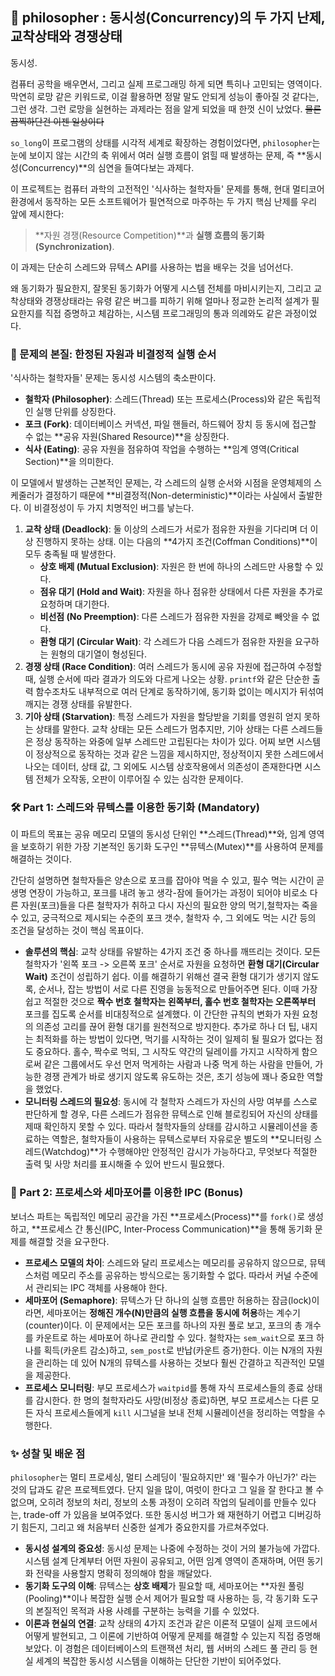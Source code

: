 ## 🤔 philosopher : 동시성(Concurrency)의 두 가지 난제, 교착상태와 경쟁상태

동시성.

컴퓨터 공학을 배우면서, 그리고 실제 프로그래밍 하게 되면 특히나 고민되는 영역이다. 막연히 로망 같은 키워드로, 이걸 활용하면 정말 말도 안되게 성능이 좋아질 것 같다는, 그런 생각. 그런 로망을 실현하는 과제라는 점을 알게 되었을 때 한껏 신이 났었다. ~~물론 끔찍하단건 이젠 일상이다~~

`so_long`이 프로그램의 상태를 시각적 세계로 확장하는 경험이었다면, `philosopher`는 눈에 보이지 않는 시간의 축 위에서 여러 실행 흐름이 얽힐 때 발생하는 문제, 즉 **동시성(Concurrency)**의 심연을 들여다보는 과제다. 

이 프로젝트는 컴퓨터 과학의 고전적인 '식사하는 철학자들' 문제를 통해, 현대 멀티코어 환경에서 동작하는 모든 소프트웨어가 필연적으로 마주하는 두 가지 핵심 난제를 우리 앞에 제시한다: 

> **자원 경쟁(Resource Competition)**과 **실행 흐름의 동기화(Synchronization)**.

이 과제는 단순히 스레드와 뮤텍스 API를 사용하는 법을 배우는 것을 넘어선다. 

왜 동기화가 필요한지, 잘못된 동기화가 어떻게 시스템 전체를 마비시키는지, 그리고 교착상태와 경쟁상태라는 유령 같은 버그를 피하기 위해 얼마나 정교한 논리적 설계가 필요한지를 직접 증명하고 체감하는, 시스템 프로그래밍의 통과 의례와도 같은 과정이었다.

### 📜 문제의 본질: 한정된 자원과 비결정적 실행 순서

'식사하는 철학자들' 문제는 동시성 시스템의 축소판이다.

* **철학자 (Philosopher)**: 스레드(Thread) 또는 프로세스(Process)와 같은 독립적인 실행 단위를 상징한다.
* **포크 (Fork)**: 데이터베이스 커넥션, 파일 핸들러, 하드웨어 장치 등 동시에 접근할 수 없는 **공유 자원(Shared Resource)**을 상징한다.
* **식사 (Eating)**: 공유 자원을 점유하여 작업을 수행하는 **임계 영역(Critical Section)**을 의미한다.

이 모델에서 발생하는 근본적인 문제는, 각 스레드의 실행 순서와 시점을 운영체제의 스케줄러가 결정하기 때문에 **비결정적(Non-deterministic)**이라는 사실에서 출발한다. 이 비결정성이 두 가지 치명적인 버그를 낳는다.

1.  **교착 상태 (Deadlock)**: 둘 이상의 스레드가 서로가 점유한 자원을 기다리며 더 이상 진행하지 못하는 상태. 이는 다음의 **4가지 조건(Coffman Conditions)**이 모두 충족될 때 발생한다.
    * **상호 배제 (Mutual Exclusion)**: 자원은 한 번에 하나의 스레드만 사용할 수 있다.
    * **점유 대기 (Hold and Wait)**: 자원을 하나 점유한 상태에서 다른 자원을 추가로 요청하며 대기한다.
    * **비선점 (No Preemption)**: 다른 스레드가 점유한 자원을 강제로 빼앗을 수 없다.
    * **환형 대기 (Circular Wait)**: 각 스레드가 다음 스레드가 점유한 자원을 요구하는 원형의 대기열이 형성된다.
2.  **경쟁 상태 (Race Condition)**: 여러 스레드가 동시에 공유 자원에 접근하여 수정할 때, 실행 순서에 따라 결과가 의도와 다르게 나오는 상황. `printf`와 같은 단순한 출력 함수조차도 내부적으로 여러 단계로 동작하기에, 동기화 없이는 메시지가 뒤섞여 깨지는 경쟁 상태를 유발한다.
3.  **기아 상태 (Starvation)**: 특정 스레드가 자원을 할당받을 기회를 영원히 얻지 못하는 상태를 말한다. 교착 상태는 모든 스레드가 멈추지만, 기아 상태는 다른 스레드들은 정상 동작하는 와중에 일부 스레드만 고립된다는 차이가 있다. 어찌 보면 시스템이 정상적으로 동작하는 것과 같은 느낌을 제시하지만, 정상적이지 못한 스레드에서 나오는 데이터, 상태 값, 그 외에도 시스템 상호작용에서 의존성이 존재한다면 시스템 전체가 오작동, 오판이 이루어질 수 있는 심각한 문제이다.

### 🛠️ Part 1: 스레드와 뮤텍스를 이용한 동기화 (Mandatory)

이 파트의 목표는 공유 메모리 모델의 동시성 단위인 **스레드(Thread)**와, 임계 영역을 보호하기 위한 가장 기본적인 동기화 도구인 **뮤텍스(Mutex)**를 사용하여 문제를 해결하는 것이다.

간단히 설명하면 철학자들은 양손으로 포크를 잡아야 먹을 수 있고, 필수 먹는 시간이 곧 생명 연장이 가능하고, 포크를 내려 놓고 생각-잠에 들어가는 과정이 되어야 비로소 다른 자원(포크)들을 다른 철학자가 취하고 다시 자신의 필요한 양의 먹기,철학자는 죽을 수 있고, 궁극적으로 제시되는 수준의 포크 갯수, 철학자 수, 그 외에도 먹는 시간 등의 조건을 달성하는 것이 핵심 목표이다.

* **솔루션의 핵심**: 교착 상태를 유발하는 4가지 조건 중 하나를 깨뜨리는 것이다. 모든 철학자가 '왼쪽 포크 -> 오른쪽 포크' 순서로 자원을 요청하면 **환형 대기(Circular Wait)** 조건이 성립하기 쉽다. 이를 해결하기 위해선 결국 환형 대기가 생기지 않도록, 순서나, 잡는 방법이 서로 다른 진영을 능동적으로 만들어주면 된다. 이때 가장 쉽고 적절한 것으로 **짝수 번호 철학자는 왼쪽부터, 홀수 번호 철학자는 오른쪽부터** 포크를 집도록 순서를 비대칭적으로 설계했다. 이 간단한 규칙의 변화가 자원 요청의 의존성 고리를 끊어 환형 대기를 원천적으로 방지한다. 추가로 하나 더 팁, 내지는 최적화를 하는 방법이 있다면, 먹기를 시작하는 것이 일제히 될 필요가 없다는 점도 중요하다. 홀수, 짝수로 먹되, 그 시작도 약간의 딜레이를 가지고 시작하게 함으로써 같은 그룹에서도 우선 먼저 먹게하는 사람과 나중 먹게 하는 사람을 만들어, 가능한 경쟁 관계가 바로 생기지 않도록 유도하는 것은, 초기 성능에 꽤나 중요한 역할을 했었다. 
* **모니터링 스레드의 필요성**: 동시에 각 철학자 스레드가 자신의 사망 여부를 스스로 판단하게 할 경우, 다른 스레드가 점유한 뮤텍스로 인해 블로킹되어 자신의 상태를 제때 확인하지 못할 수 있다. 따라서 철학자들의 상태를 감시하고 시뮬레이션을 종료하는 역할은, 철학자들이 사용하는 뮤텍스로부터 자유로운 별도의 **모니터링 스레드(Watchdog)**가 수행해야만 안정적인 감시가 가능하다고, 무엇보다 적절한 출력 및 사망 처리를 표시해줄 수 있어 반드시 필요했다.

### 🚀 Part 2: 프로세스와 세마포어를 이용한 IPC (Bonus)

보너스 파트는 독립적인 메모리 공간을 가진 **프로세스(Process)**를 `fork()`로 생성하고, **프로세스 간 통신(IPC, Inter-Process Communication)**을 통해 동기화 문제를 해결할 것을 요구한다.

* **프로세스 모델의 차이**: 스레드와 달리 프로세스는 메모리를 공유하지 않으므로, 뮤텍스처럼 메모리 주소를 공유하는 방식으로는 동기화할 수 없다. 따라서 커널 수준에서 관리되는 IPC 객체를 사용해야 한다.
* **세마포어 (Semaphore)**: 뮤텍스가 단 하나의 실행 흐름만 허용하는 잠금(lock)이라면, 세마포어는 **정해진 개수(N)만큼의 실행 흐름을 동시에 허용**하는 계수기(counter)이다. 이 문제에서는 모든 포크를 하나의 자원 풀로 보고, 포크의 총 개수를 카운트로 하는 세마포어 하나로 관리할 수 있다. 철학자는 `sem_wait`으로 포크 하나를 획득(카운트 감소)하고, `sem_post`로 반납(카운트 증가)한다. 이는 N개의 자원을 관리하는 데 있어 N개의 뮤텍스를 사용하는 것보다 훨씬 간결하고 직관적인 모델을 제공한다.
* **프로세스 모니터링**: 부모 프로세스가 `waitpid`를 통해 자식 프로세스들의 종료 상태를 감시한다. 한 명의 철학자라도 사망(비정상 종료)하면, 부모 프로세스는 다른 모든 자식 프로세스들에게 `kill` 시그널을 보내 전체 시뮬레이션을 정리하는 역할을 수행한다.

### ✨ 성찰 및 배운 점

`philosopher`는 멀티 프로세싱, 멀티 스레딩이 '필요하지만' 왜 '필수가 아닌가?' 라는 것의 답과도 같은 프로젝트였다. 단지 일을 많이, 여럿이 한다고 그 일을 잘 한다고 볼 수 없으며, 오히려 정보의 처리, 정보의 소통 과정이 오히려 작업의 딜레이를 만들수 있다는, trade-off 가 있음을 보여주었다. 또한 동시성 버그가 왜 재현하기 어렵고 디버깅하기 힘든지, 그리고 왜 처음부터 신중한 설계가 중요한지를 가르쳐주었다.

* **동시성 설계의 중요성**: 동시성 문제는 나중에 수정하는 것이 거의 불가능에 가깝다. 시스템 설계 단계부터 어떤 자원이 공유되고, 어떤 임계 영역이 존재하며, 어떤 동기화 전략을 사용할지 명확히 정의해야 함을 깨달았다.
* **동기화 도구의 이해**: 뮤텍스는 **상호 배제**가 필요할 때, 세마포어는 **자원 풀링(Pooling)**이나 복잡한 실행 순서 제어가 필요할 때 사용하는 등, 각 동기화 도구의 본질적인 목적과 사용 사례를 구분하는 능력을 기를 수 있었다.
* **이론과 현실의 연결**: 교착 상태의 4가지 조건과 같은 이론적 모델이 실제 코드에서 어떻게 발현되고, 그 이론에 기반하여 어떻게 문제를 해결할 수 있는지 직접 증명해 보았다. 이 경험은 데이터베이스의 트랜잭션 처리, 웹 서버의 스레드 풀 관리 등 현실 세계의 복잡한 동시성 시스템을 이해하는 단단한 기반이 되어주었다.